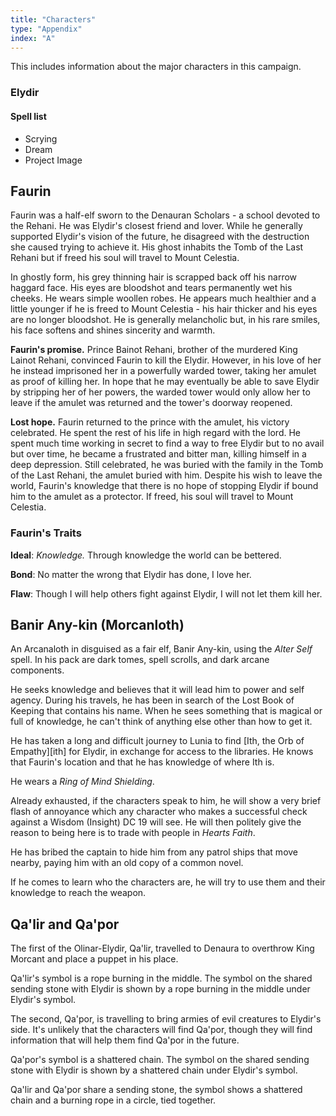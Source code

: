 ```yaml
---
title: "Characters"
type: "Appendix"
index: "A"
---
```


This includes information about the major characters in this campaign.

### Elydir

#### Spell list

- Scrying
- Dream
- Project Image

## Faurin

Faurin was a half-elf sworn to the Denauran Scholars - a school devoted
to the Rehani. He was Elydir's closest friend and lover. While he
generally supported Elydir's vision of the future, he disagreed with the
destruction she caused trying to achieve it. His ghost inhabits the Tomb
of the Last Rehani but if freed his soul will travel to Mount Celestia.

In ghostly form, his grey thinning hair is scrapped back off his narrow
haggard face. His eyes are bloodshot and tears permanently wet his
cheeks. He wears simple woollen robes. He appears much healthier and a
little younger if he is freed to Mount Celestia - his hair thicker and
his eyes are no longer bloodshot. He is generally melancholic but, in
his rare smiles, his face softens and shines sincerity and warmth.

**Faurin's promise.** Prince Bainot Rehani, brother of the murdered
King Lainot Rehani, convinced Faurin to kill the Elydir. However, in his love of her
he instead imprisoned her in a powerfully warded tower, taking her
amulet as proof of killing her. In hope that he may eventually be able
to save Elydir by stripping her of her powers, the warded tower would
only allow her to leave if the amulet was returned and the tower's
doorway reopened.

**Lost hope.** Faurin returned to the prince with the amulet, his
victory celebrated. He spent the rest of his life in high regard with
the lord. He spent much time working in secret to find a way to free
Elydir but to no avail but over time, he became a frustrated and bitter
man, killing himself in a deep depression. Still celebrated, he was
buried with the family in the Tomb of the Last Rehani, the amulet buried
with him. Despite his wish to leave the world, Faurin's knowledge that
there is no hope of stopping Elydir if bound him to the amulet as a
protector. If freed, his soul will travel to Mount Celestia.

### Faurin's Traits

**Ideal**: _Knowledge._ Through knowledge the world can be bettered.

**Bond**: No matter the wrong that Elydir has done, I love her.

**Flaw**: Though I will help others fight against Elydir, I will not let
them kill her.

## Banir Any-kin (Morcanloth)

An Arcanaloth in disguised as a fair elf, Banir Any-kin, using the
_Alter Self_ spell. In his pack are dark tomes, spell scrolls, and dark
arcane components.

He seeks knowledge and believes that it will lead him to power and self
agency. During his travels, he has been in search of the Lost Book of
Keeping that contains his name. When he sees something that is magical
or full of knowledge, he can't think of anything else other than how to
get it.

He has taken a long and difficult journey to Lunia to find [Ith, the Orb
of Empathy][ith] for Elydir, in exchange for access to the libraries. He
knows that Faurin's location and that he has knowledge of where Ith is.

He wears a _Ring of Mind Shielding_.

Already exhausted, if the characters speak to him, he will show a very
brief flash of annoyance which any character who makes a successful
check against a Wisdom (Insight) DC 19 will see. He will then politely
give the reason to being here is to trade with people in _Hearts Faith_.

He has bribed the captain to hide him from any patrol ships that move
nearby, paying him with an old copy of a common novel.

If he comes to learn who the characters are, he will try to use them and
their knowledge to reach the weapon.

## Qa'lir and Qa'por

The first of the Olinar-Elydir, Qa'lir, travelled to Denaura to overthrow
King Morcant and place a puppet in his place.

Qa'lir's symbol is a rope burning in the middle. The symbol on the
shared sending stone with Elydir is shown by a rope burning in the
middle under Elydir's symbol.

The second, Qa'por, is travelling to bring armies of evil creatures to
Elydir's side. It's unlikely that the characters will find Qa'por,
though they will find information that will help them find Qa'por in the
future.

Qa'por's symbol is a shattered chain. The symbol on the shared sending
stone with Elydir is shown by a shattered chain under Elydir's symbol.

Qa'lir and Qa'por share a sending stone, the symbol shows a shattered
chain and a burning rope in a circle, tied together.
